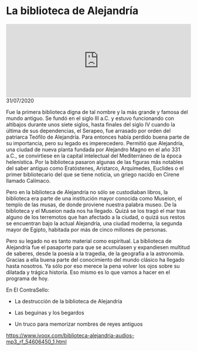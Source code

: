 # La biblioteca de Alejandría
<iframe id='audio_88903085' frameborder='0' allowfullscreen='' scrolling='no' height='200' style='width:100%;' src='https://www.ivoox.com/player_ej_54606450_6_1.html' loading='lazy'></iframe>31/07/2020

Fue la primera biblioteca digna de tal nombre y la más grande y famosa del mundo antiguo. Se fundó en el siglo III a.C. y estuvo funcionando con altibajos durante unos siete siglos, hasta finales del siglo IV cuando la última de sus dependencias, el Serapeo, fue arrasado por orden del patriarca Teófilo de Alejandría. Para entonces había perdido buena parte de su importancia, pero su legado es imperecedero. Permitió que Alejandría, una ciudad de nueva planta fundada por Alejandro Magno en el año 331 a.C., se convirtiese en la capital intelectual del Mediterráneo de la época helenística. Por la biblioteca pasaron algunas de las figuras más notables del saber antiguo como Eratóstenes, Aristarco, Arquímedes, Euclides o el primer bibliotecario del que se tiene noticia, un griego nacido en Cirene llamado Calímaco.  

 Pero en la biblioteca de Alejandría no sólo se custodiaban libros, la biblioteca era parte de una institución mayor conocida como Museion, el templo de las musas, de donde proviene nuestra palabra museo. De la biblioteca y el Museion nada nos ha llegado. Quizá se los tragó el mar tras alguno de los terremotos que han afectado a la ciudad, o quizá sus restos se encuentran bajo la actual Alejandría, una ciudad moderna, la segunda mayor de Egipto, habitada por más de cinco millones de personas.  

 Pero su legado no es tanto material como espiritual. La biblioteca de Alejandría fue el pasaporte para que se acumulasen y expandiesen multitud de saberes, desde la poesía a la tragedia, de la geografía a la astronomía. Gracias a ella buena parte del conocimiento del mundo clásico ha llegado hasta nosotros. Ya sólo por eso merece la pena volver los ojos sobre su dilatada y trágica historia. Eso mismo es lo que vamos a hacer en el programa de hoy. 

 En El ContraSello:

 - La destrucción de la biblioteca de Alejandría

 - Las beguinas y los begardos

 - Un truco para memorizar nombres de reyes antiguos 

 

https://www.ivoox.com/biblioteca-alejandria-audios-mp3_rf_54606450_1.html
